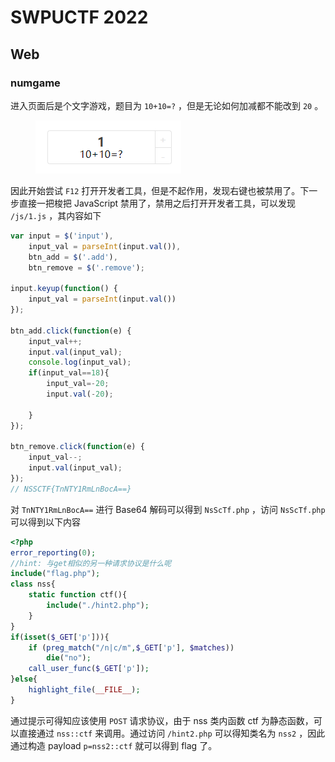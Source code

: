 # SWPUCTF 2022

## Web

### numgame

进入页面后是个文字游戏，题目为 `10+10=?` ，但是无论如何加减都不能改到 `20` 。

<figure><img src=".gitbook/assets/numgame-1.png" alt=""><figcaption></figcaption></figure>

因此开始尝试 `F12` 打开开发者工具，但是不起作用，发现右键也被禁用了。下一步直接一把梭把 JavaScript 禁用了，禁用之后打开开发者工具，可以发现 `/js/1.js` ，其内容如下

```js
var input = $('input'),
    input_val = parseInt(input.val()),
    btn_add = $('.add'),
    btn_remove = $('.remove');

input.keyup(function() {
    input_val = parseInt(input.val())
});

btn_add.click(function(e) {
    input_val++;
    input.val(input_val);
    console.log(input_val);
    if(input_val==18){
        input_val=-20;
        input.val(-20);

    }
});

btn_remove.click(function(e) {
    input_val--;
    input.val(input_val);
});
// NSSCTF{TnNTY1RmLnBocA==}
```

对 `TnNTY1RmLnBocA==` 进行 Base64 解码可以得到 `NsScTf.php` ，访问 `NsScTf.php` 可以得到以下内容

```php
<?php
error_reporting(0);
//hint: 与get相似的另一种请求协议是什么呢
include("flag.php");
class nss{
    static function ctf(){
        include("./hint2.php");
    }
}
if(isset($_GET['p'])){
    if (preg_match("/n|c/m",$_GET['p'], $matches))
        die("no");
    call_user_func($_GET['p']);
}else{
    highlight_file(__FILE__);
}
```

通过提示可得知应该使用 `POST` 请求协议，由于 nss 类内函数 ctf 为静态函数，可以直接通过 `nss::ctf` 来调用。通过访问 `/hint2.php` 可以得知类名为 `nss2` ，因此通过构造 payload `p=nss2::ctf` 就可以得到 flag 了。
